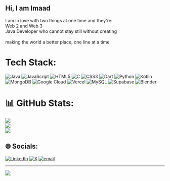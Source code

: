 
## Hi, I am Imaad
I am in love with two things at one time and they're: <br/>
Web 2 and Web 3 <br/>
Java Developer who cannot stay still without creating <br/>
<br/>
making the world a better place, one line at a time <br/>


# Tech Stack:
![Java](https://img.shields.io/badge/java-%23ED8B00.svg?style=for-the-badge&logo=openjdk&logoColor=white)
![JavaScript](https://img.shields.io/badge/javascript-%23323330.svg?style=for-the-badge&logo=javascript&logoColor=%23F7DF1E)
![HTML5](https://img.shields.io/badge/html5-%23E34F26.svg?style=for-the-badge&logo=html5&logoColor=white)
![C](https://img.shields.io/badge/c-%2300599C.svg?style=for-the-badge&logo=c&logoColor=white) 
![CSS3](https://img.shields.io/badge/css3-%231572B6.svg?style=for-the-badge&logo=css3&logoColor=white)
![Dart](https://img.shields.io/badge/dart-%230175C2.svg?style=for-the-badge&logo=dart&logoColor=white) 
![Python](https://img.shields.io/badge/python-3670A0?style=for-the-badge&logo=python&logoColor=ffdd54)
![Kotlin](https://img.shields.io/badge/kotlin-%237F52FF.svg?style=for-the-badge&logo=kotlin&logoColor=white)  
![MongoDB](https://img.shields.io/badge/MongoDB-%234ea94b.svg?style=for-the-badge&logo=mongodb&logoColor=white) 
![Google Cloud](https://img.shields.io/badge/GoogleCloud-%234285F4.svg?style=for-the-badge&logo=google-cloud&logoColor=white) 
![Vercel](https://img.shields.io/badge/vercel-%23000000.svg?style=for-the-badge&logo=vercel&logoColor=white) 
![MySQL](https://img.shields.io/badge/mysql-4479A1.svg?style=for-the-badge&logo=mysql&logoColor=white) 
![Supabase](https://img.shields.io/badge/Supabase-3ECF8E?style=for-the-badge&logo=supabase&logoColor=white) 
![Blender](https://img.shields.io/badge/blender-%23F5792A.svg?style=for-the-badge&logo=blender&logoColor=white)


# 📊 GitHub Stats:
![](https://github-readme-stats.vercel.app/api?username=imaad666&theme=dark&hide_border=true&include_all_commits=false&count_private=false)<br/>
![](https://nirzak-streak-stats.vercel.app/?user=imaad666&theme=dark&hide_border=true)<br/>
![](https://github-readme-stats.vercel.app/api/top-langs/?username=imaad666&theme=dark&hide_border=true&include_all_commits=false&count_private=false&layout=compact)




## 🌐 Socials:
[![LinkedIn](https://img.shields.io/badge/LinkedIn-%230077B5.svg?logo=linkedin&logoColor=white)](https://linkedin.com/in/imaadwani) [![X](https://img.shields.io/badge/X-black.svg?logo=X&logoColor=white)](https://x.com/thenotoriousimi) [![email](https://img.shields.io/badge/Email-D14836?logo=gmail&logoColor=white)](mailto:imaadbinirshad@gmail.com) 


---
[![](https://visitcount.itsvg.in/api?id=imaad666&icon=4&color=4)](https://visitcount.itsvg.in)

